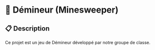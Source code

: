 # 🧨 Démineur (Minesweeper)

## 📋 Description
Ce projet est un jeu de Démineur développé par notre groupe de classe.